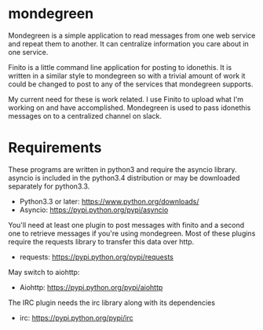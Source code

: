 mondegreen
==========

Mondegreen is a simple application to read messages from one web service and repeat them to another.  It can centralize information you care about in one service.

Finito is a little command line application for posting to idonethis.  It is
written in a similar style to mondegreen so with a trivial amount of work it
could be changed to post to any of the services that mondegreen supports.

My current need for these is work related.  I use Finito to upload what I'm
working on and have accomplished.  Mondegreen is used to pass idonethis
messages on to a centralized channel on slack.


Requirements
============

These programs are written in python3 and require the asyncio library.  asyncio
is included in the python3.4 distribution or may be downloaded separately for
python3.3.

* Python3.3 or later: https://www.python.org/downloads/
* Asyncio: https://pypi.python.org/pypi/asyncio

You'll need at least one plugin to post messages with finito and a second one
to retrieve messages if you're using mondegreen.  Most of these plugins require
the requests library to transfer this data over http.

* requests: https://pypi.python.org/pypi/requests

May switch to aiohttp:

* Aiohttp: https://pypi.python.org/pypi/aiohttp

The IRC plugin needs the irc library along with its dependencies

* irc: https://pypi.python.org/pypi/irc
